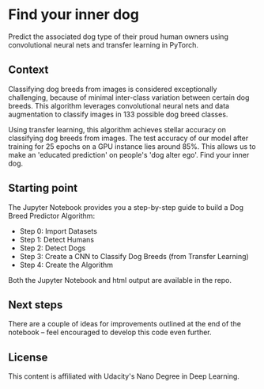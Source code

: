 # Find your inner dog
Predict the associated dog type of their proud human owners using convolutional neural nets and transfer learning in PyTorch.

## Context
Classifying dog breeds from images is considered exceptionally challenging, because of minimal inter-class variation between certain dog breeds. This algorithm leverages convolutional neural nets and data augmentation to classify images in 133 possible dog breed classes. 

Using transfer learning, this algorithm achieves stellar accuracy on classifying dog breeds from images. The test accuracy of our model after training for 25 epochs on a GPU instance lies around 85%. This allows us to make an 'educated prediction' on people's 'dog alter ego'. Find your inner dog.

## Starting point
The Jupyter Notebook provides you a step-by-step guide to build a Dog Breed Predictor Algorithm:
- Step 0: Import Datasets
- Step 1: Detect Humans
- Step 2: Detect Dogs
- Step 3: Create a CNN to Classify Dog Breeds (from Transfer Learning)
- Step 4: Create the Algorithm

Both the Jupyter Notebook and html output are available in the repo.

## Next steps
There are a couple of ideas for improvements outlined at the end of the notebook – feel encouraged to develop this code even further.

## License
This content is affiliated with Udacity's Nano Degree in Deep Learning.

